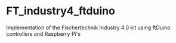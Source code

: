 # FT_industry4_ftduino
Implementation of the Fischertechnik Industry 4.0 kit using ftDuino controllers and Raspberry Pi's
